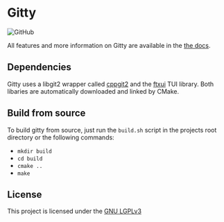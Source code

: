 # Gitty

<!-- Badges -->

![GitHub](https://img.shields.io/badge/OS-Linux%20%2F%20WSL-yellow)

All features and more information on Gitty are available in the [the docs](https://github.com/lianstuder/blob/master/docs.md).

## Dependencies

Gitty uses a libgit2 wrapper called [cppgit2](https://github.com/p-ranav/cppgit2) and the [ftxui](https://github.com/ArthurSonzogni/FTXUI) TUI library.
Both libaries are automatically downloaded and linked by CMake. 

## Build from source

To build gitty from source, just run the `build.sh` script in the projects root directory or the following commands:

- `mkdir build`
- `cd build`
- `cmake ..`
- `make`

## License

This project is licensed under the [GNU LGPLv3](https://github.com/lianstuder/blj-gitty/blob/master/LICENSE)

